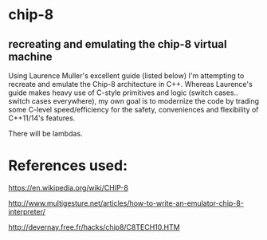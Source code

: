 # chip-8

## recreating and emulating the chip-8 virtual machine

Using Laurence Muller's excellent guide (listed below) I'm attempting to recreate and emulate the Chip-8 architecture in C++. Whereas Laurence's guide makes heavy use of C-style primitives and logic (switch cases.. switch cases everywhere), my own goal is to modernize the code by trading some C-level speed/efficiency for the safety, conveniences and flexibility of C++11/14's features.

There will be lambdas.

# References used:

https://en.wikipedia.org/wiki/CHIP-8

http://www.multigesture.net/articles/how-to-write-an-emulator-chip-8-interpreter/

http://devernay.free.fr/hacks/chip8/C8TECH10.HTM
